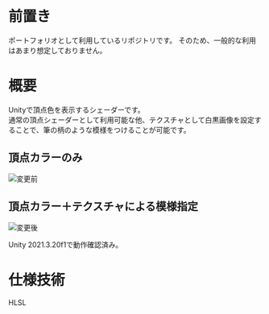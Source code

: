 # 前置き
ポートフォリオとして利用しているリポジトリです。
そのため、一般的な利用はあまり想定しておりません。

# 概要
Unityで頂点色を表示するシェーダーです。  
通常の頂点シェーダーとして利用可能な他、テクスチャとして白黒画像を設定することで、筆の柄のような模様をつけることが可能です。

## 頂点カラーのみ
![変更前](https://github.com/kusumi-bell/VertexColorShader/assets/126036655/b81c9960-d322-4a00-8209-9e36ee342c9b)

## 頂点カラー＋テクスチャによる模様指定
![変更後](https://github.com/kusumi-bell/VertexColorShader/assets/126036655/d0984f49-b728-45a0-9389-594a61df4c2b)

Unity 2021.3.20f1で動作確認済み。

# 仕様技術
HLSL